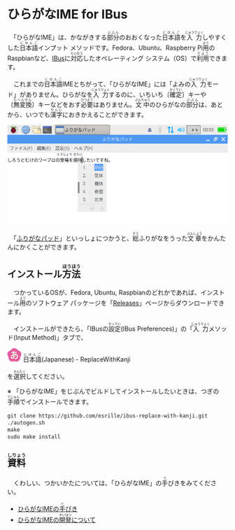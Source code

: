 # ひらがなIME for IBus

　「ひらがなIME」は、かながきする<ruby>部分<rp>(</rp><rt>ぶぶん</rt><rp>)</rp></ruby>のおおくなった<ruby>日本語<rp>(</rp><rt>にほんご</rt><rp>)</rp></ruby>を<ruby>入力<rp>(</rp><rt>にゅうりょく</rt><rp>)</rp></ruby>しやすくした<ruby>日本語<rp>(</rp><rt>にほんご</rt><rp>)</rp></ruby>インプット メソッドです。Fedora、Ubuntu、Raspberry Pi<ruby>用<rp>(</rp><rt>よう</rt><rp>)</rp></ruby>のRaspbianなど、[IBus](https://github.com/ibus/ibus/wiki)に<ruby>対応<rp>(</rp><rt>たいおう</rt><rp>)</rp></ruby>したオペレーティング システム（OS）で<ruby>利用<rp>(</rp><rt>りよう</rt><rp>)</rp></ruby>できます。

　これまでの<ruby>日本語<rp>(</rp><rt>にほんご</rt><rp>)</rp></ruby>IMEとちがって、「ひらがなIME」には「よみの<ruby>入力<rp>(</rp><rt>にゅうりょく</rt><rp>)</rp></ruby>モード」がありません。ひらがなを<ruby>入力<rp>(</rp><rt>にゅうりょく</rt><rp>)</rp></ruby>するのに、いちいち〔<ruby>確定<rp>(</rp><rt>かくてい</rt><rp>)</rp></ruby>〕キーや〔<ruby>無変換<rp>(</rp><rt>むへんかん</rt><rp>)</rp></ruby>〕キーなどをおす<ruby>必要<rp>(</rp><rt>ひつよう</rt><rp>)</rp></ruby>はありません。<ruby>文中<rp>(</rp><rt>ぶんちゅう</rt><rp>)</rp></ruby>のひらがなの<ruby>部分<rp>(</rp><rt>ぶぶん</rt><rp>)</rp></ruby>は、あとから、いつでも<ruby>漢字<rp>(</rp><rt>かんじ</rt><rp>)</rp></ruby>におきかえることができます。

![スクリーンショット](docs/screenshot.png)

　「[ふりがなパッド](https://github.com/esrille/furiganapad)」といっしょにつかうと、<ruby>総<rp>(</rp><rt>そう</rt><rp>)</rp></ruby>ふりがなをうった<ruby>文章<rp>(</rp><rt>ぶんしょう</rt><rp>)</rp></ruby>をかんたんにかくことができます。

## インストール<ruby>方法<rp>(</rp><rt>ほうほう</rt><rp>)</rp></ruby>

　つかっているOSが、Fedora, Ubuntu, Raspbianのどれかであれば、インストール<ruby>用<rp>(</rp><rt>よう</rt><rp>)</rp></ruby>のソフトウェア パッケージを「[Releases](https://github.com/esrille/ibus-replace-with-kanji/releases)」ページからダウンロードできます。

　インストールができたら、「IBusの<ruby>設定<rp>(</rp><rt>せってい</rt><rp>)</rp></ruby>(IBus Preferences)」の「<ruby>入力<rp>(</rp><rt>にゅうりょく</rt><rp>)</rp></ruby>メソッド(Input Method)」タブで、

![アイコン](icons/ibus-replace-with-kanji.png) <ruby>日本語<rp>(</rp><rt>にほんご</rt><rp>)</rp></ruby>(Japanese) - ReplaceWithKanji

を<ruby>選択<rp>(</rp><rt>せんたく</rt><rp>)</rp></ruby>してください。

※ 「ひらがなIME」をじぶんでビルドしてインストールしたいときは、つぎの<ruby>手順<rp>(</rp><rt>てじゅん</rt><rp>)</rp></ruby>でインストールできます。
```
git clone https://github.com/esrille/ibus-replace-with-kanji.git
./autogen.sh
make
sudo make install
```

## <ruby>資料<rp>(</rp><rt>しりょう</rt><rp>)</rp></ruby>

　くわしい、つかいかたについては、「ひらがなIME」の<ruby>手<rp>(</rp><rt>て</rt><rp>)</rp></ruby>びきをみてください。

- [ひらがなIMEの<ruby>手<rp>(</rp><rt>て</rt><rp>)</rp></ruby>びき](https://esrille.github.io/ibus-replace-with-kanji/)
- [ひらがなIMEの<ruby>開発<rp>(</rp><rt>かいはつ</rt><rp>)</rp></ruby>について](https://github.com/esrille/ibus-replace-with-kanji/blob/master/CONTRIBUTING.md)

